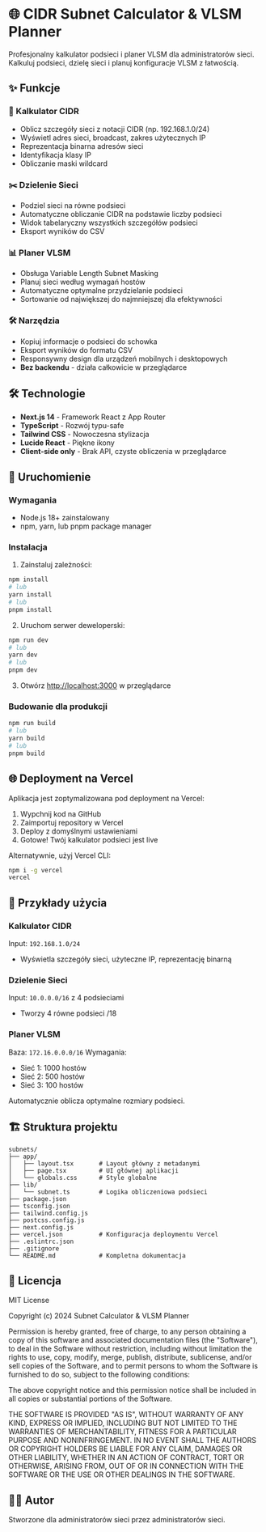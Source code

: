 # 🌐 CIDR Subnet Calculator & VLSM Planner

Profesjonalny kalkulator podsieci i planer VLSM dla administratorów sieci. Kalkuluj podsieci, dzielę sieci i planuj konfiguracje VLSM z łatwością.

## ✨ Funkcje

### 🧮 Kalkulator CIDR
- Oblicz szczegóły sieci z notacji CIDR (np. 192.168.1.0/24)
- Wyświetl adres sieci, broadcast, zakres użytecznych IP
- Reprezentacja binarna adresów sieci
- Identyfikacja klasy IP
- Obliczanie maski wildcard

### ✂️ Dzielenie Sieci
- Podziel sieci na równe podsieci
- Automatyczne obliczanie CIDR na podstawie liczby podsieci
- Widok tabelaryczny wszystkich szczegółów podsieci
- Eksport wyników do CSV

### 📊 Planer VLSM
- Obsługa Variable Length Subnet Masking
- Planuj sieci według wymagań hostów
- Automatyczne optymalne przydzielanie podsieci
- Sortowanie od największej do najmniejszej dla efektywności

### 🛠️ Narzędzia
- Kopiuj informacje o podsieci do schowka
- Eksport wyników do formatu CSV
- Responsywny design dla urządzeń mobilnych i desktopowych
- **Bez backendu** - działa całkowicie w przeglądarce

## 🛠️ Technologie

- **Next.js 14** - Framework React z App Router
- **TypeScript** - Rozwój typu-safe
- **Tailwind CSS** - Nowoczesna stylizacja
- **Lucide React** - Piękne ikony
- **Client-side only** - Brak API, czyste obliczenia w przeglądarce

## 🚀 Uruchomienie

### Wymagania
- Node.js 18+ zainstalowany
- npm, yarn, lub pnpm package manager

### Instalacja

1. Zainstaluj zależności:
```bash
npm install
# lub
yarn install
# lub
pnpm install
```

2. Uruchom serwer deweloperski:
```bash
npm run dev
# lub
yarn dev
# lub
pnpm dev
```

3. Otwórz [http://localhost:3000](http://localhost:3000) w przeglądarce

### Budowanie dla produkcji

```bash
npm run build
# lub
yarn build
# lub
pnpm build
```

## 🌐 Deployment na Vercel

Aplikacja jest zoptymalizowana pod deployment na Vercel:

1. Wypchnij kod na GitHub
2. Zaimportuj repository w Vercel
3. Deploy z domyślnymi ustawieniami
4. Gotowe! Twój kalkulator podsieci jest live

Alternatywnie, użyj Vercel CLI:
```bash
npm i -g vercel
vercel
```

## 📝 Przykłady użycia

### Kalkulator CIDR
Input: `192.168.1.0/24`
- Wyświetla szczegóły sieci, użyteczne IP, reprezentację binarną

### Dzielenie Sieci
Input: `10.0.0.0/16` z 4 podsieciami
- Tworzy 4 równe podsieci /18

### Planer VLSM
Baza: `172.16.0.0.0/16`
Wymagania:
- Sieć 1: 1000 hostów
- Sieć 2: 500 hostów
- Sieć 3: 100 hostów

Automatycznie oblicza optymalne rozmiary podsieci.

## 🏗️ Struktura projektu

```
subnets/
├── app/
│   ├── layout.tsx       # Layout główny z metadanymi
│   ├── page.tsx         # UI głównej aplikacji
│   └── globals.css      # Style globalne
├── lib/
│   └── subnet.ts        # Logika obliczeniowa podsieci
├── package.json
├── tsconfig.json
├── tailwind.config.js
├── postcss.config.js
├── next.config.js
├── vercel.json          # Konfiguracja deploymentu Vercel
├── .eslintrc.json
├── .gitignore
└── README.md            # Kompletna dokumentacja
```

## 📄 Licencja

MIT License

Copyright (c) 2024 Subnet Calculator & VLSM Planner

Permission is hereby granted, free of charge, to any person obtaining a copy
of this software and associated documentation files (the "Software"), to deal
in the Software without restriction, including without limitation the rights
to use, copy, modify, merge, publish, distribute, sublicense, and/or sell
copies of the Software, and to permit persons to whom the Software is
furnished to do so, subject to the following conditions:

The above copyright notice and this permission notice shall be included in all
copies or substantial portions of the Software.

THE SOFTWARE IS PROVIDED "AS IS", WITHOUT WARRANTY OF ANY KIND, EXPRESS OR
IMPLIED, INCLUDING BUT NOT LIMITED TO THE WARRANTIES OF MERCHANTABILITY,
FITNESS FOR A PARTICULAR PURPOSE AND NONINFRINGEMENT. IN NO EVENT SHALL THE
AUTHORS OR COPYRIGHT HOLDERS BE LIABLE FOR ANY CLAIM, DAMAGES OR OTHER
LIABILITY, WHETHER IN AN ACTION OF CONTRACT, TORT OR OTHERWISE, ARISING FROM,
OUT OF OR IN CONNECTION WITH THE SOFTWARE OR THE USE OR OTHER DEALINGS IN THE
SOFTWARE.

## 👨‍💻 Autor

Stworzone dla administratorów sieci przez administratorów sieci.

